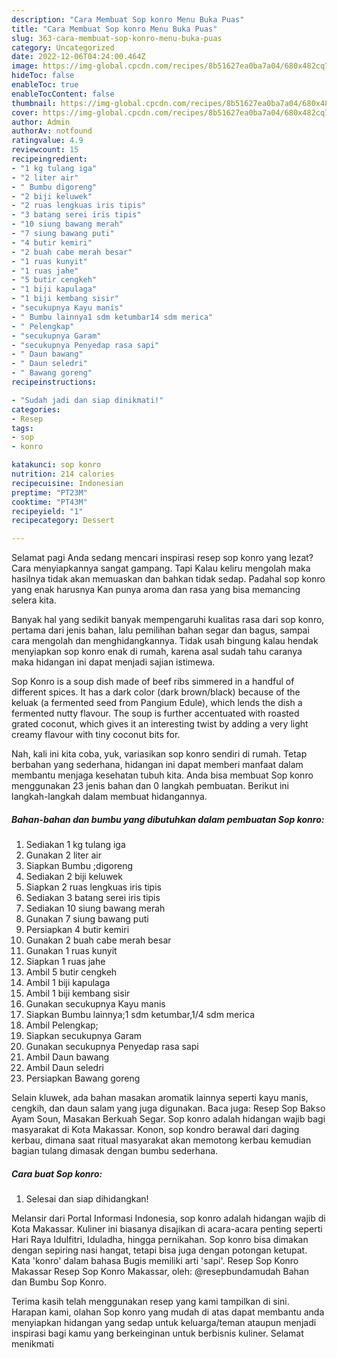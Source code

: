 ```yaml
---
description: "Cara Membuat Sop konro Menu Buka Puas"
title: "Cara Membuat Sop konro Menu Buka Puas"
slug: 363-cara-membuat-sop-konro-menu-buka-puas
category: Uncategorized
date: 2022-12-06T04:24:00.464Z
image: https://img-global.cpcdn.com/recipes/8b51627ea0ba7a04/680x482cq70/sop-konro-foto-resep-utama.jpg
hideToc: false
enableToc: true
enableTocContent: false
thumbnail: https://img-global.cpcdn.com/recipes/8b51627ea0ba7a04/680x482cq70/sop-konro-foto-resep-utama.jpg
cover: https://img-global.cpcdn.com/recipes/8b51627ea0ba7a04/680x482cq70/sop-konro-foto-resep-utama.jpg
author: Admin
authorAv: notfound
ratingvalue: 4.9
reviewcount: 15
recipeingredient:
- "1 kg tulang iga"
- "2 liter air"
- " Bumbu digoreng"
- "2 biji keluwek"
- "2 ruas lengkuas iris tipis"
- "3 batang serei iris tipis"
- "10 siung bawang merah"
- "7 siung bawang puti"
- "4 butir kemiri"
- "2 buah cabe merah besar"
- "1 ruas kunyit"
- "1 ruas jahe"
- "5 butir cengkeh"
- "1 biji kapulaga"
- "1 biji kembang sisir"
- "secukupnya Kayu manis"
- " Bumbu lainnya1 sdm ketumbar14 sdm merica"
- " Pelengkap"
- "secukupnya Garam"
- "secukupnya Penyedap rasa sapi"
- " Daun bawang"
- " Daun seledri"
- " Bawang goreng"
recipeinstructions:

- "Sudah jadi dan siap dinikmati!"
categories:
- Resep
tags:
- sop
- konro

katakunci: sop konro 
nutrition: 214 calories
recipecuisine: Indonesian
preptime: "PT23M"
cooktime: "PT43M"
recipeyield: "1"
recipecategory: Dessert

---
```



Selamat pagi Anda sedang mencari inspirasi resep sop konro yang lezat? Cara menyiapkannya sangat gampang. Tapi Kalau keliru mengolah maka hasilnya tidak akan memuaskan dan bahkan tidak sedap. Padahal sop konro yang enak harusnya Kan punya aroma dan rasa yang bisa memancing selera kita.


Banyak hal yang sedikit banyak mempengaruhi kualitas rasa dari sop konro, pertama dari jenis bahan, lalu pemilihan bahan segar dan bagus, sampai cara mengolah dan menghidangkannya. Tidak usah bingung kalau hendak menyiapkan sop konro enak di rumah, karena asal sudah tahu caranya maka hidangan ini dapat menjadi sajian istimewa.

Sop Konro is a soup dish made of beef ribs simmered in a handful of different spices. It has a dark color (dark brown/black) because of the keluak (a fermented seed from Pangium Edule), which lends the dish a fermented nutty flavour. The soup is further accentuated with roasted grated coconut, which gives it an interesting twist by adding a very light creamy flavour with tiny coconut bits for.


Nah, kali ini kita coba, yuk, variasikan sop konro sendiri di rumah. Tetap berbahan yang sederhana, hidangan ini dapat memberi manfaat dalam membantu menjaga kesehatan tubuh kita. Anda bisa membuat Sop konro menggunakan 23 jenis bahan dan 0 langkah pembuatan. Berikut ini langkah-langkah dalam membuat hidangannya.

<!--inarticleads1-->

##### Bahan-bahan dan bumbu yang dibutuhkan dalam pembuatan Sop konro:

1. Sediakan 1 kg tulang iga
1. Gunakan 2 liter air
1. Siapkan  Bumbu ;digoreng
1. Sediakan 2 biji keluwek
1. Siapkan 2 ruas lengkuas iris tipis
1. Sediakan 3 batang serei iris tipis
1. Sediakan 10 siung bawang merah
1. Gunakan 7 siung bawang puti
1. Persiapkan 4 butir kemiri
1. Gunakan 2 buah cabe merah besar
1. Gunakan 1 ruas kunyit
1. Siapkan 1 ruas jahe
1. Ambil 5 butir cengkeh
1. Ambil 1 biji kapulaga
1. Ambil 1 biji kembang sisir
1. Gunakan secukupnya Kayu manis
1. Siapkan  Bumbu lainnya;1 sdm ketumbar,1/4 sdm merica
1. Ambil  Pelengkap;
1. Siapkan secukupnya Garam
1. Gunakan secukupnya Penyedap rasa sapi
1. Ambil  Daun bawang
1. Ambil  Daun seledri
1. Persiapkan  Bawang goreng


Selain kluwek, ada bahan masakan aromatik lainnya seperti kayu manis, cengkih, dan daun salam yang juga digunakan. Baca juga: Resep Sop Bakso Ayam Soun, Masakan Berkuah Segar. Sop konro adalah hidangan wajib bagi masyarakat di Kota Makassar. Konon, sop kondro berawal dari daging kerbau, dimana saat ritual masyarakat akan memotong kerbau kemudian bagian tulang dimasak dengan bumbu sederhana. 

<!--inarticleads2-->

##### Cara buat Sop konro:


1. Selesai dan siap dihidangkan!

Melansir dari Portal Informasi Indonesia, sop konro adalah hidangan wajib di Kota Makassar. Kuliner ini biasanya disajikan di acara-acara penting seperti Hari Raya Idulfitri, Iduladha, hingga pernikahan. Sop konro bisa dimakan dengan sepiring nasi hangat, tetapi bisa juga dengan potongan ketupat. Kata &#39;konro&#39; dalam bahasa Bugis memiliki arti &#39;sapi&#39;. Resep Sop Konro Makassar Resep Sop Konro Makassar, oleh: @resepbundamudah⁣ Bahan dan Bumbu Sop Konro. 

Terima kasih telah menggunakan resep yang kami tampilkan di sini. Harapan kami, olahan Sop konro yang mudah di atas dapat membantu anda menyiapkan hidangan yang sedap untuk keluarga/teman ataupun menjadi inspirasi bagi kamu yang berkeinginan untuk berbisnis kuliner. Selamat menikmati
